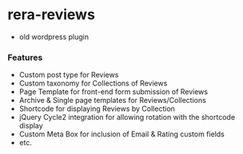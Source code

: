 # rera-reviews

* old wordpress plugin

### Features
* Custom post type for Reviews
* Custom taxonomy for Collections of Reviews
* Page Template for front-end form submission of Reviews
* Archive & Single page templates for Reviews/Collections
* Shortcode for displaying Reviews by Collection
* jQuery Cycle2 integration for allowing rotation with the shortcode display
* Custom Meta Box for inclusion of Email & Rating custom fields
* etc.
